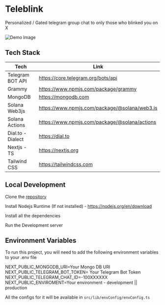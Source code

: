 
# Teleblink

Personalized / Gated telegram group chat to only those who blinked you on X

![Demo Image](https://github.com/scriptscrypt/tg-blink/blob/main/screenshots/ex1.png)

## Tech Stack

| Tech | Link |
| ----------------- | ----------------- |
| Telegram BOT API | https://core.telegram.org/bots/api
| Grammy | https://www.npmjs.com/package/grammy
| MongoDB | https://mongodb.com
| Solana Web3js | https://www.npmjs.com/package/@solana/web3.js
| Solana Actions | https://www.npmjs.com/package/@solana/actions
| Dial.to - Dialect | https://dial.to
| Nextjs - TS | https://nextjs.org
| Tailwind CSS | https://tailwindcss.com


## Local Development 

Clone the [repository](https://github.com/scriptscrypt/tg-blink)

Install Nodejs Runtime (If not installed) - https://nodejs.org/en/download

Install all the dependencies 

Run the Development server

## Environment Variables

To run this project, you will need to add the following environment variables to your .env file

NEXT_PUBLIC_MONGODB_URI=Your Mongo DB URI
NEXT_PUBLIC_TELEGRAM_BOT_TOKEN= Your Telegram Bot Token
NEXT_PUBLIC_TELEGRAM_CHAT_ID=-100XXXXXX
NEXT_PUBLIC_ENVIROMENT=Your environment - development || production

All the configs for it will be available in `src/lib/envConfig/envConfig.ts`

